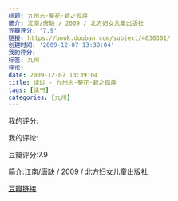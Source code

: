 ```yaml
---
标题: 九州志·葵花·碧之孤戾
简介: 江南/唐缺 / 2009 / 北方妇女儿童出版社
豆瓣评分: '7.9'
链接: https://book.douban.com/subject/4030301/
创建时间: '2009-12-07 13:39:04'
我的评分:
标签: 九州
评论:
date: 2009-12-07 13:39:04
title: 读过 - 九州志·葵花·碧之孤戾
tags: [读书]
categories: [九州]
---
```


我的评分:

我的评论:

豆瓣评分:7.9

简介:江南/唐缺 / 2009 / 北方妇女儿童出版社

[豆瓣链接](https://book.douban.com/subject/4030301/)

